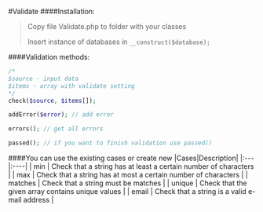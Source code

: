#Validate
####Installation:
>Copy file Validate.php to folder with your classes
>
>Insert instance of databases in ```__construct($database);```

####Validation methods:
```php
/*
$source - input data
$items - array with validate setting
*/
check($source, $items[]);
```

```php
addError($error); // add error
```

```php
errors(); // get all errors
```

```php
passed(); // if you want to finish validation use passed()
```

####You can use the existing cases or create new
|Cases|Description|
  |:---|:----|
  | min | Check that a string has at least a certain number of characters |
  | max | Check that a string has at most a certain number of characters |
  | matches | Check that a string must be matches |
  | unique | Check that the given array contains unique values |
  | email | Check that a string is a valid e-mail address |
  